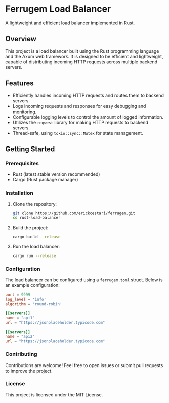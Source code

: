 # Ferrugem Load Balancer

A lightweight and efficient load balancer implemented in Rust.

## Overview

This project is a load balancer built using the Rust programming language and the Axum web framework. It is designed to be efficient and lightweight, capable of distributing incoming HTTP requests across multiple backend servers.

## Features

- Efficiently handles incoming HTTP requests and routes them to backend servers.
- Logs incoming requests and responses for easy debugging and monitoring.
- Configurable logging levels to control the amount of logged information.
- Utilizes the `reqwest` library for making HTTP requests to backend servers.
- Thread-safe, using `tokio::sync::Mutex` for state management.

## Getting Started

### Prerequisites

- Rust (latest stable version recommended)
- Cargo (Rust package manager)

### Installation

1. Clone the repository:

   ```sh
   git clone https://github.com/erickcestari/ferrugem.git
   cd rust-load-balancer
   ```

2. Build the project:

   ```sh
   cargo build --release
   ```

3. Run the load balancer:
   ```sh
   cargo run --release
   ```

### Configuration

The load balancer can be configured using a `ferrugem.toml` struct. Below is an example configuration:

```toml
port = 9999
log_level = 'info'
algorithm = 'round-robin'

[[servers]]
name = "api1"
url = "https://jsonplaceholder.typicode.com"

[[servers]]
name = "api2"
url = "https://jsonplaceholder.typicode.com"
```

### Contributing

Contributions are welcome! Feel free to open issues or submit pull requests to improve the project.

### License

This project is licensed under the MIT License.
